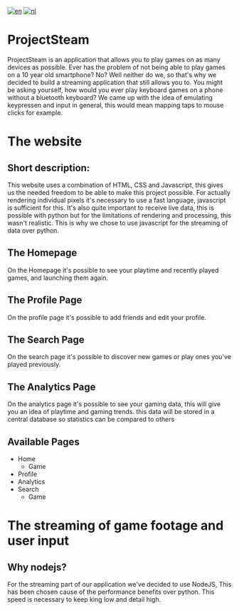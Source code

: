 [![en](https://img.shields.io/badge/lang-en-red.svg)](https://github.com/CharliVanNood/ProjectSteam/blob/master/README.md)
[![nl](https://img.shields.io/badge/lang-nl-green.svg)](https://github.com/CharliVanNood/ProjectSteam/blob/master/README.nl.md)

# ProjectSteam
ProjectSteam is an application that allows you to play games on as many devices as possible.
Ever has the problem of not being able to play games on a 10 year old smartphone? No?
Well neither do we, so that's why we decided to build a streaming application that still allows you to.
You might be asking yourself, how would you ever play keyboard games on a phone without a bluetooth keyboard?
We came up with the idea of emulating keypressen and input in general, this would mean mapping taps to mouse clicks for example.

# The website
## Short description:
This website uses a combination of HTML, CSS and Javascript, this gives us the needed freedom to be able to make this project possible.
For actually rendering individual pixels it's necessary to use a fast language, javascript is sufficient for this.
It's also quite important to receive live data, this is possible with python but for the limitations of rendering and processing, this wasn't realistic.
This is why we chose to use javascript for the streaming of data over python.

## The Homepage
On the Homepage it's possible to see your playtime and recently played games, and launching them again.

## The Profile Page
On the profile page it's possible to add friends and edit your profile.

## The Search Page
On the search page it's possible to discover new games or play ones you've played previously.

## The Analytics Page
On the analytics page it's possible to see your gaming data, this will give you an idea of playtime and gaming trends. this data will be stored in a central database so statistics can be compared to others

## Available Pages
- Home
    - Game
- Profile
- Analytics
- Search
    - Game

# The streaming of game footage and user input
## Why nodejs?
For the streaming part of our application we've decided to use NodeJS, This has been chosen cause of the performance benefits over python.
This speed is necessary to keep king low and detail high.  

